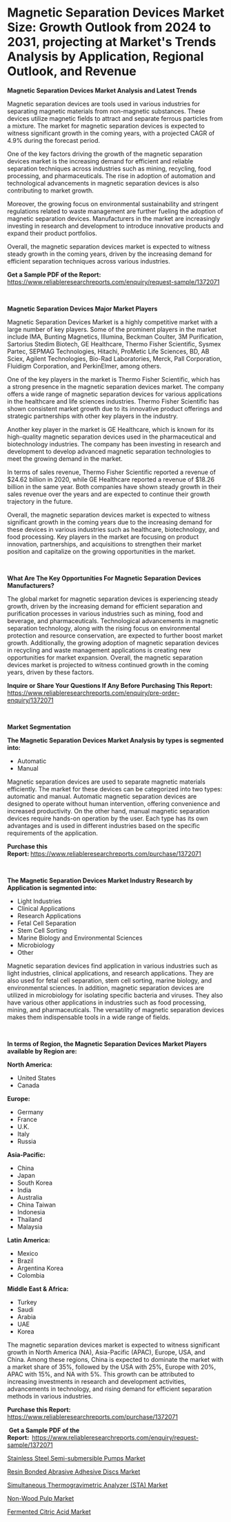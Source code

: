 <p><h1>Magnetic Separation Devices Market Size: Growth Outlook from 2024 to 2031, projecting at Market's Trends Analysis by Application, Regional Outlook, and Revenue</h1></p><p><strong>Magnetic Separation Devices Market Analysis and Latest Trends</strong></p>
<p><p>Magnetic separation devices are tools used in various industries for separating magnetic materials from non-magnetic substances. These devices utilize magnetic fields to attract and separate ferrous particles from a mixture. The market for magnetic separation devices is expected to witness significant growth in the coming years, with a projected CAGR of 4.9% during the forecast period. </p><p>One of the key factors driving the growth of the magnetic separation devices market is the increasing demand for efficient and reliable separation techniques across industries such as mining, recycling, food processing, and pharmaceuticals. The rise in adoption of automation and technological advancements in magnetic separation devices is also contributing to market growth. </p><p>Moreover, the growing focus on environmental sustainability and stringent regulations related to waste management are further fueling the adoption of magnetic separation devices. Manufacturers in the market are increasingly investing in research and development to introduce innovative products and expand their product portfolios.</p><p>Overall, the magnetic separation devices market is expected to witness steady growth in the coming years, driven by the increasing demand for efficient separation techniques across various industries.</p></p>
<p><strong>Get a Sample PDF of the Report:&nbsp;</strong> <a href="https://www.reliableresearchreports.com/enquiry/request-sample/1372071">https://www.reliableresearchreports.com/enquiry/request-sample/1372071</a></p>
<p>&nbsp;</p>
<p><strong>Magnetic Separation Devices Major Market Players</strong></p>
<p><p>Magnetic Separation Devices Market is a highly competitive market with a large number of key players. Some of the prominent players in the market include IMA, Bunting Magnetics, Illumina, Beckman Coulter, 3M Purification, Sartorius Stedim Biotech, GE Healthcare, Thermo Fisher Scientific, Sysmex Partec, SEPMAG Technologies, Hitachi, ProMetic Life Sciences, BD, AB Sciex, Agilent Technologies, Bio-Rad Laboratories, Merck, Pall Corporation, Fluidigm Corporation, and PerkinElmer, among others.</p><p>One of the key players in the market is Thermo Fisher Scientific, which has a strong presence in the magnetic separation devices market. The company offers a wide range of magnetic separation devices for various applications in the healthcare and life sciences industries. Thermo Fisher Scientific has shown consistent market growth due to its innovative product offerings and strategic partnerships with other key players in the industry.</p><p>Another key player in the market is GE Healthcare, which is known for its high-quality magnetic separation devices used in the pharmaceutical and biotechnology industries. The company has been investing in research and development to develop advanced magnetic separation technologies to meet the growing demand in the market.</p><p>In terms of sales revenue, Thermo Fisher Scientific reported a revenue of $24.62 billion in 2020, while GE Healthcare reported a revenue of $18.26 billion in the same year. Both companies have shown steady growth in their sales revenue over the years and are expected to continue their growth trajectory in the future.</p><p>Overall, the magnetic separation devices market is expected to witness significant growth in the coming years due to the increasing demand for these devices in various industries such as healthcare, biotechnology, and food processing. Key players in the market are focusing on product innovation, partnerships, and acquisitions to strengthen their market position and capitalize on the growing opportunities in the market.</p></p>
<p>&nbsp;</p>
<p><strong>What Are The Key Opportunities For Magnetic Separation Devices Manufacturers?</strong></p>
<p><p>The global market for magnetic separation devices is experiencing steady growth, driven by the increasing demand for efficient separation and purification processes in various industries such as mining, food and beverage, and pharmaceuticals. Technological advancements in magnetic separation technology, along with the rising focus on environmental protection and resource conservation, are expected to further boost market growth. Additionally, the growing adoption of magnetic separation devices in recycling and waste management applications is creating new opportunities for market expansion. Overall, the magnetic separation devices market is projected to witness continued growth in the coming years, driven by these factors.</p></p>
<p><strong>Inquire or Share Your Questions If Any Before Purchasing This Report:</strong> <a href="https://www.reliableresearchreports.com/enquiry/pre-order-enquiry/1372071">https://www.reliableresearchreports.com/enquiry/pre-order-enquiry/1372071</a></p>
<p>&nbsp;</p>
<p><strong>Market Segmentation</strong></p>
<p><strong>The Magnetic Separation Devices Market Analysis by types is segmented into:</strong></p>
<p><ul><li>Automatic</li><li>Manual</li></ul></p>
<p><p>Magnetic separation devices are used to separate magnetic materials efficiently. The market for these devices can be categorized into two types: automatic and manual. Automatic magnetic separation devices are designed to operate without human intervention, offering convenience and increased productivity. On the other hand, manual magnetic separation devices require hands-on operation by the user. Each type has its own advantages and is used in different industries based on the specific requirements of the application.</p></p>
<p><strong>Purchase this Report:&nbsp;</strong><a href="https://www.reliableresearchreports.com/purchase/1372071">https://www.reliableresearchreports.com/purchase/1372071</a></p>
<p>&nbsp;</p>
<p><strong>The Magnetic Separation Devices Market Industry Research by Application is segmented into:</strong></p>
<p><ul><li>Light Industries</li><li>Clinical Applications</li><li>Research Applications</li><li>Fetal Cell Separation</li><li>Stem Cell Sorting</li><li>Marine Biology and Environmental Sciences</li><li>Microbiology</li><li>Other</li></ul></p>
<p><p>Magnetic separation devices find application in various industries such as light industries, clinical applications, and research applications. They are also used for fetal cell separation, stem cell sorting, marine biology, and environmental sciences. In addition, magnetic separation devices are utilized in microbiology for isolating specific bacteria and viruses. They also have various other applications in industries such as food processing, mining, and pharmaceuticals. The versatility of magnetic separation devices makes them indispensable tools in a wide range of fields.</p></p>
<p>&nbsp;</p>
<p><strong>In terms of Region, the Magnetic Separation Devices Market Players available by Region are:</strong></p>
<p>
    <p> <strong> North America: </strong>
        <ul>
            <li>United States</li>
            <li>Canada</li>
        </ul>
        </p> 
    <p> <strong> Europe: </strong>
        <ul>
            <li>Germany</li>
            <li>France</li>
            <li>U.K.</li>
            <li>Italy</li>
            <li>Russia</li>
        </ul>
        </p> 
    <p> <strong> Asia-Pacific: </strong>
        <ul>
            <li>China</li>
            <li>Japan</li>
            <li>South Korea</li>
            <li>India</li>
            <li>Australia</li>
            <li>China Taiwan</li>
            <li>Indonesia</li>
            <li>Thailand</li>
            <li>Malaysia</li>
        </ul>
        </p> 
    <p> <strong> Latin America: </strong>
        <ul>
            <li>Mexico</li>
            <li>Brazil</li>
            <li>Argentina Korea</li>
            <li>Colombia</li>
        </ul>
        </p> 
    <p> <strong> Middle East & Africa: </strong>
        <ul>
            <li>Turkey</li>
            <li>Saudi</li>
            <li>Arabia</li>
            <li>UAE</li>
            <li>Korea</li>
        </ul>
    </p>
    </p>
<p><p>The magnetic separation devices market is expected to witness significant growth in North America (NA), Asia-Pacific (APAC), Europe, USA, and China. Among these regions, China is expected to dominate the market with a market share of 35%, followed by the USA with 25%, Europe with 20%, APAC with 15%, and NA with 5%. This growth can be attributed to increasing investments in research and development activities, advancements in technology, and rising demand for efficient separation methods in various industries.</p></p>
<p><strong>Purchase this Report: </strong><a href="https://www.reliableresearchreports.com/purchase/1372071">https://www.reliableresearchreports.com/purchase/1372071</a></p>
<p>&nbsp;<strong>Get a Sample PDF of the Report:&nbsp;&nbsp;</strong><a href="https://www.reliableresearchreports.com/enquiry/request-sample/1372071">https://www.reliableresearchreports.com/enquiry/request-sample/1372071</a></p>
<p><strong></strong></p>
<p><p><a href="https://github.com/khayangel/Market-Research-Report-List-1/blob/main/stainless-steel-semi-submersible-pumps-market.md">Stainless Steel Semi-submersible Pumps Market</a></p><p><a href="https://medium.com/@suepaterson547/resin-bonded-abrasive-adhesive-discs-market-analysis-its-cagr-market-segmentation-and-global-7e8ad3064728">Resin Bonded Abrasive Adhesive Discs Market</a></p><p><a href="https://medium.com/@suepaterson547/decoding-simultaneous-thermogravimetric-analyzer-sta-market-metrics-market-share-trends-and-3225660c8c84">Simultaneous Thermogravimetric Analyzer (STA) Market</a></p><p><a href="https://issuu.com/reportprime-2/docs/non-wood-pulp-market-size-2030.pptx">Non-Wood Pulp Market</a></p><p><a href="https://issuu.com/reportprime-2/docs/fermented-citric-acid-market-size-2030.pptx">Fermented Citric Acid Market</a></p></p>